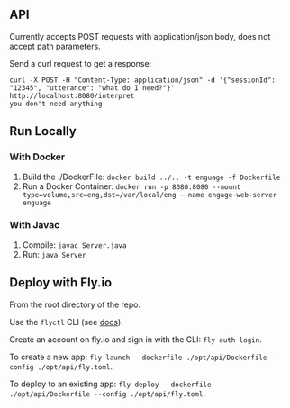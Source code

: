 ## API

Currently accepts POST requests with application/json body, does not accept path parameters.

Send a curl request to get a response:

```
curl -X POST -H "Content-Type: application/json" -d '{"sessionId": "12345", "utterance": "what do I need?"}' http://localhost:8080/interpret
you don't need anything
```

## Run Locally

### With Docker

1. Build the ./DockerFile: `docker build ../.. -t enguage -f Dockerfile`
2. Run a Docker Container: `docker run -p 8080:8080 --mount type=volume,src=eng,dst=/var/local/eng --name engage-web-server enguage`

### With Javac

1. Compile: `javac Server.java`
2. Run: `java Server`

## Deploy with Fly.io

From the root directory of the repo.

Use the `flyctl` CLI (see [docs](https://fly.io/docs/speedrun/)).

Create an account on fly.io and sign in with the CLI: `fly auth login`.

To create a new app: `fly launch --dockerfile ./opt/api/Dockerfile --config ./opt/api/fly.toml`.

To deploy to an existing app: `fly deploy --dockerfile ./opt/api/Dockerfile --config ./opt/api/fly.toml`.
